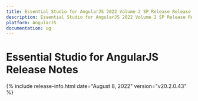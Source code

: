 ```yaml
---
title: Essential Studio for AngularJS 2022 Volume 2 SP Release Release Notes  
description: Essential Studio for AngularJS 2022 Volume 2 SP Release Release Notes  
platform: AngularJS
documentation: ug
---
```


# Essential Studio for AngularJS  Release Notes  

{% include release-info.html date="August 8, 2022"  version="v20.2.0.43" %} 






